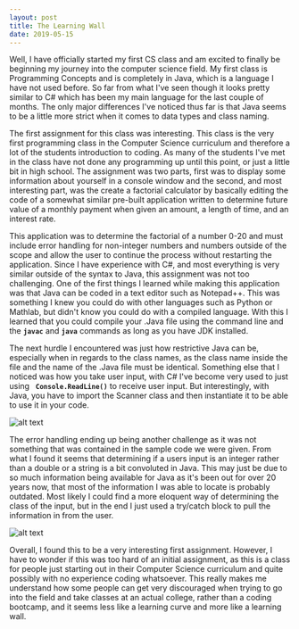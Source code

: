 ```yaml
---
layout: post
title: The Learning Wall
date: 2019-05-15
---
```


Well, I have officially started my first CS class and am excited to finally be beginning my journey into the computer science field. My first class is Programming Concepts and is completely in Java, which is a language I have not used before. So far from what I've seen though it looks pretty similar to C# which has been my main language for the last couple of months. The only major differences I've noticed thus far is that Java seems to be a little more strict when it comes to data types and class naming.

The first assignment for this class was interesting. This class is the very first programming class in the Computer Science curriculum and therefore a lot of the students introduction to coding. As many of the students I've met in the class have not done any programming up until this point, or just a little bit in high school. The assignment was two parts, first was to display some information about yourself in a console window and the second, and most interesting part, was the create a factorial calculator by basically editing the code of a somewhat similar pre-built application written to determine future value of a monthly payment when given an amount, a length of time, and an interest rate. 

This application was to determine the factorial of a number 0-20 and must include error handling for non-integer numbers and numbers outside of the scope and allow the user to continue the process without restarting the application. Since I have experience with C#, and most everything is very similar outside of the syntax to Java, this assignment was not too challenging. One of the first things I learned while making this application was that Java can be coded in a text editor such as Notepad++. This was something I knew you could do with other languages such as Python or Mathlab, but didn't know you could do with a compiled language. With this I learned that you could compile your .Java file using the command line and the <b>```javac```</b> and <b>```java```</b> commands as long as you have JDK installed. 

The next hurdle I encountered was just how restrictive Java can be, especially when in regards to the class names, as the class name inside the file and the name of the .Java file must be identical. Something else that I noticed was how you take user input, with C# I've become very used to just using <b>``` Console.ReadLine()```</b> to receive user input. But interestingly, with Java, you have to import the Scanner class and then instantiate it to be able to use it in your code. 

![alt text](ScannerClassInstantiation.png "Scanner Class Instantiation")

The error handling ending up being another challenge as it was not something that was contained in the sample code we were given. From what I found it seems that determining if a users input is an integer rather than a double or a string is a bit convoluted in Java. This may just be due to so much information being available for Java as it's been out for over 20 years now, that most of the information I was able to locate is probably outdated. Most likely I could find a more eloquent way of determining the class of the input, but in the end I just used a try/catch block to pull the information in from the user.

![alt text](TryCatchBlock.png "Error Handling Solution")

Overall, I found this to be a very interesting first assignment. However, I have to wonder if this was too hard of an initial assignment, as this is a class for people just starting out in their Computer Science curriculum and quite possibly with no experience coding whatsoever. This really makes me understand how some people can get very discouraged when trying to go into the field and take classes at an actual college, rather than a coding bootcamp, and it seems less like a learning curve and more like a learning wall.